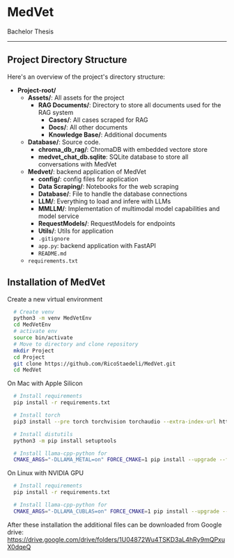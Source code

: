 # MedVet
Bachelor Thesis

------
## Project Directory Structure

Here's an overview of the project's directory structure:

- **Project-root/**
  - **Assets/**: All assets for the project
    - **RAG Documents/**: Directory to store all documents used for the RAG system
      - **Cases/**: All cases scraped for RAG
      - **Docs/**: All other documents 
      - **Knowledge Base/**: Additional documents
  - **Database/**: Source code.
    - **chroma_db_rag/**: ChromaDB with embedded vectore store
    - **medvet_chat_db.sqlite**: SQLite database to store all conversations with MedVet
  - **Medvet/**: backend application of MedVet
    - **config/**: config files for application
    - **Data Scraping/**: Notebooks for the web scraping 
    - **Database/**: File to handle the database connections 
    - **LLM/**: Everything to load and infere with LLMs 
    - **MMLLM/**: Implementation of multimodal model capabilities and model service 
    - **RequestModels/**: RequestModels for endpoints  
    - **Utils/**: Utils for application 
    - `.gitignore`
    - `app.py`: backend application with FastAPI
    - `README.md`
  - `requirements.txt`
  
## Installation of MedVet

Create a new virtual environment
```bash
  # Create venv
  python3 -m venv MedVetEnv
  cd MedVetEnv
  # activate env
  source bin/activate
  # Move to directory and clone repository
  mkdir Project
  cd Project
  git clone https://github.com/RicoStaedeli/MedVet.git
  cd MedVet
```


On Mac with Apple Silicon
```bash
  # Install requirements
  pip install -r requirements.txt

  # Install torch
  pip3 install --pre torch torchvision torchaudio --extra-index-url https://download.pytorch.org/whl/nightly/cpu

  # Install distutils
  python3 -m pip install setuptools

  # Install llama-cpp-python for 
  CMAKE_ARGS="-DLLAMA_METAL=on" FORCE_CMAKE=1 pip install --upgrade --force-reinstall llama-cpp-python --no-cache-dir
```

On Linux with NVIDIA GPU
```bash
  # Install requirements
  pip install -r requirements.txt

  # Install llama-cpp-python for 
  CMAKE_ARGS="-DLLAMA_CUBLAS=on" FORCE_CMAKE=1 pip install --upgrade --force-reinstall llama-cpp-python --no-cache-dir

```
  
After these installation the additional files can be downloaded from Google drive: https://drive.google.com/drive/folders/1U04872Wu4TSKD3aL4hRy9mQPxuX0dqeQ
